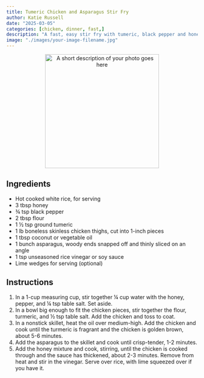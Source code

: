 ```yaml
---
title: Tumeric Chicken and Asparagus Stir Fry
author: Katie Russell
date: "2025-03-05"
categories: [chicken, dinner, fast,]
description: "A fast, easy stir fry with tumeric, black pepper and honey"
image: "./images/your-image-filename.jpg"
---
```


<!-- Replace the img src file path below with the same path you used in the YAML above -->
<p align="center">
  <img src="./images/your-image-filename.jpg" alt="A short description of your photo goes here" width="300"/>
</p>

## Ingredients

- Hot cooked white rice, for serving
- 3 tbsp honey
- ¾ tsp black pepper
- 2 tbsp flour
- 1 ½ tsp ground tumeric
- 1 lb boneless skinless chicken thighs, cut into 1-inch pieces
- 1 tbsp coconut or vegetable oil
- 1 bunch asparagus, woody ends snapped off and thinly sliced on an angle
- 1 tsp unseasoned rice vinegar or soy sauce
- Lime wedges for serving (optional)

## Instructions

1. In a 1-cup measuring cup, stir together ¼ cup water with the honey, pepper, and ¼ tsp table salt. Set aside.
2. In a bowl big enough to fit the chicken pieces, stir together the flour, turmeric, and ½ tsp table salt. Add the chicken and toss to coat.
3. In a nonstick skillet, heat the oil over medium-high. Add the chicken and cook until the turmeric is fragrant and the chicken is golden brown, about 5-6 minutes.
4. Add the asparagus to the skillet and cook until crisp-tender, 1-2 minutes.
5. Add the honey mixture and cook, stirring, until the chicken is cooked through and the sauce has thickened, about 2-3 minutes. Remove from heat and stir in the vinegar. Serve over rice, with lime squeezed over if you have it. 
